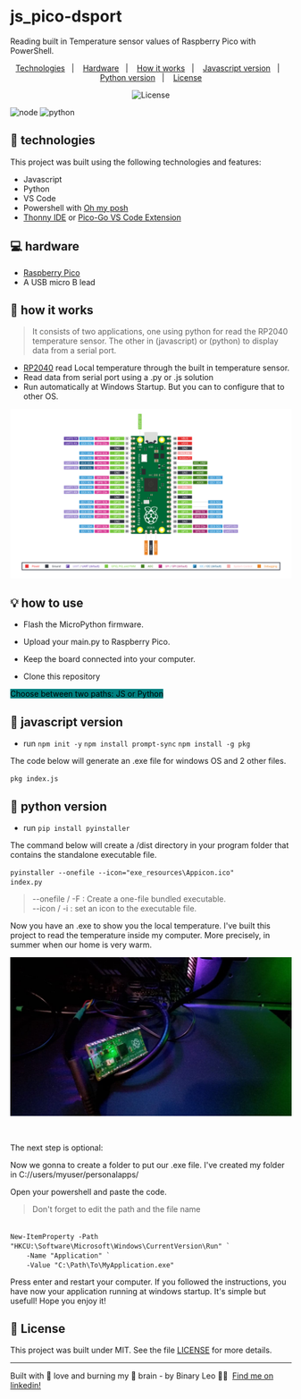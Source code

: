 # js_pico-dsport
Reading built in Temperature sensor values of Raspberry Pico  with PowerShell.

<p align="center">
  <a href="#-technologies">Technologies</a>&nbsp;&nbsp;&nbsp;|&nbsp;&nbsp;&nbsp;
  <a href="#-hardware">Hardware</a>&nbsp;&nbsp;&nbsp;|&nbsp;&nbsp;&nbsp;
  <a href="#-how-it-works">How it works</a>&nbsp;&nbsp;&nbsp;|&nbsp;&nbsp;&nbsp;
  <a href="#-javascript-version">Javascript version</a>&nbsp;&nbsp;&nbsp;|&nbsp;&nbsp;&nbsp;
  <a href="#-python-version">Python version</a>&nbsp;&nbsp;&nbsp;|&nbsp;&nbsp;&nbsp;
  <a href="#-license">License</a>
</p>

<p align="center">
  <img alt="License" src="https://img.shields.io/static/v1?label=license&message=MIT&color=008080&labelColor=000000">
</p>

![node](https://user-images.githubusercontent.com/72607039/162097491-43e5f036-2071-4bd5-aa1c-fa1fd1e89f51.gif)
![python](https://user-images.githubusercontent.com/72607039/149645124-790f4602-bda2-4075-a67f-dd645fe0f65b.gif)

## 🧪 technologies

This project was built using the following technologies and features:

- Javascript
- Python
- VS Code
- Powershell with [Oh my posh](https://ohmyposh.dev/)
- [Thonny IDE](https://thonny.org/)  or [Pico-Go VS Code Extension](http://pico-go.net/)

## 💻 hardware

- [Raspberry Pico](https://www.raspberrypi.com/products/raspberry-pi-pico/)
- A USB micro B lead


## 🚀 how it works

<blockquote>
It consists of two applications, one using python for read the RP2040 temperature sensor. The other in (javascript) or (python) to display data from a serial port.
</blockquote>


- [RP2040](https://www.raspberrypi.com/products/raspberry-pi-pico/) read Local temperature through the built in temperature sensor.
- Read data from serial port using a .py or .js solution
- Run automatically at Windows Startup. But you can to configure that to other OS.

![img](https://github.com/BinaryLeo/js_pico-dsport/blob/main/Resources/Pico-R3-SDK11-Pinout.svg)

## 💡 how to use

- Flash the MicroPython firmware.
- Upload your main.py to Raspberry Pico.
- Keep the board connected into your computer.

- Clone this repository

<mark style="background-color:#008080" >Choose between two paths: JS or Python</mark> 


## 📁 javascript version
- run
 <code>npm init -y</code>
 <code>npm install prompt-sync</code>
 <code>npm install -g pkg</code>
 
The code below will generate an .exe file for windows OS and 2 other files.

 <code>pkg index.js</code>

## 🐍 python version
- run
<code>pip install pyinstaller</code>

The command below will create a /dist directory in your program folder that contains the standalone executable file.

<code>pyinstaller --onefile --icon="exe_resources\Appicon.ico" index.py</code>

 
<blockquote>
 --onefile / -F : Create a one-file bundled executable.<br/>
 --icon / -i : set an icon to the executable file.

</blockquote>
 Now you have an .exe to show you the local temperature. I've built this project to read the temperature inside my computer.
 More precisely, in summer when our home is very warm.
 
 
 
 ![img](https://github.com/BinaryLeo/js_pico-dsport/blob/main/Resources/pico_inside.jpg)
 
 <br/>

The next step is optional:

Now we gonna to create a folder to put our .exe file. I've created my folder in C://users/myuser/personalapps/

Open your powershell and paste the code. 
<blockquote> Don't forget to edit the path and the file name</blockquote>

<code>
New-ItemProperty -Path "HKCU:\Software\Microsoft\Windows\CurrentVersion\Run" `
    -Name "Application" `
    -Value "C:\Path\To\MyApplication.exe"
</code>

Press enter and restart your computer. If you followed the instructions, you have now your application running at windows startup. It's simple but usefull! Hope you enjoy it!

## 📄 License

This project was built under MIT. See the file [LICENSE](LICENSE) for more details.

---

Built with 💖 love and burning my 🧠 brain - by Binary Leo 👋🏻 &nbsp;[Find me on linkedin!](https://www.linkedin.com/in/leonardo-moura-92b513209/)
